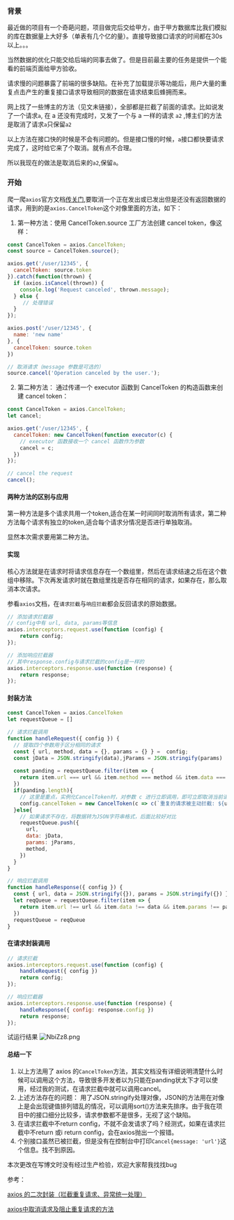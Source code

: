 ### 背景

最近做的项目有一个奇葩问题，项目做完后交给甲方，由于甲方数据库比我们模拟的库在数据量上大好多（单表有几个亿的量）。直接导致接口请求的时间都在30s以上。。。

当然数据的优化只能交给后端的同事去做了。但是目前最主要的任务是提供一个能看的前端页面给甲方验收。

请求慢的问题暴露了前端的很多缺陷。在补充了加载提示等功能后，用户大量的重复点击产生的重复接口请求导致相同的数据在请求结束后蜂拥而来。

网上找了一些博主的方法（见文未链接），全部都是拦截了前面的请求。比如说发了一个请求`a`, 在 a 还没有完成时，又发了一个与 a 一样的请求 `a2` ,博主们的方法是取消了请求`a`只保留`a2`

以上方法在接口快的时候是不会有问题的。但是接口慢的时候，`a`接口都快要请求完成了，这时给它来了个取消。就有点不合理。

所以我现在的做法是取消后来的`a2`,保留`a`。

### 开始

爬一爬`axios`官方文档[传关门](http://www.axios-js.com/zh-cn/docs/#%E5%8F%96%E6%B6%88),要取消一个正在发出或已发出但是还没有返回数据的请求，用到的是`axios.CancelToken`这个对像里面的方法，如下： 

1. 第一种方法：使用 CancelToken.source 工厂方法创建 cancel token，像这样：

```JavaScript
const CancelToken = axios.CancelToken;
const source = CancelToken.source();

axios.get('/user/12345', {
  cancelToken: source.token
}).catch(function(thrown) {
  if (axios.isCancel(thrown)) {
    console.log('Request canceled', thrown.message);
  } else {
     // 处理错误
  }
});

axios.post('/user/12345', {
  name: 'new name'
}, {
  cancelToken: source.token
})

// 取消请求（message 参数是可选的）
source.cancel('Operation canceled by the user.');

```

2. 第二种方法： 通过传递一个 executor 函数到 CancelToken 的构造函数来创建 cancel token：
```JavaScript
const CancelToken = axios.CancelToken;
let cancel;

axios.get('/user/12345', {
  cancelToken: new CancelToken(function executor(c) {
    // executor 函数接收一个 cancel 函数作为参数
    cancel = c;
  })
});

// cancel the request
cancel();
```

#### 两种方法的区别与应用
第一种方法是多个请求共用一个token,适合在某一时间同时取消所有请求，第二种方法每个请求有独立的token,适合每个请求分情况是否进行单独取消。

显然本次需求要用第二种方法。

#### 实现

核心方法就是在请求时将请求信息存在一个数组里，然后在请求结速之后在这个数组中移除。下次再发请求时就在数组里找是否存在相同的请求，如果存在，那么取消本次请求。

参看`axios`文档，在`请求拦截`与`响应拦截`都会反回请求的原始数据。

```JavaScript
// 添加请求拦截器
// config中有 url, data, params等信息
axios.interceptors.request.use(function (config) {
    return config;
});

// 添加响应拦截器
// 其中response.config与请求拦截的config是一样的
axios.interceptors.response.use(function (response) {
    return response;
});
```

#### 封装方法

```JavaScript
const CancelToken = axios.CancelToken
let requestQueue = []

// 请求拦截调用
function handleRequest({ config }) {
  // 提取四个参数用于区分相同的请求
  const { url, method, data = {}, params = {} } =  config;
  const jData = JSON.stringify(data),jParams = JSON.stringify(params)
  
  const panding = requestQueue.filter(item => {
    return item.url === url && item.method === method && item.data === jData && item.params === jParams
  })
  if(panding.length){
    // 这里是重点，实例化CancelToken时，对参数 c 进行立即调用，即可立即取消当前请求
    config.cancelToken = new CancelToken(c => c(`重复的请求被主动拦截: ${url} + ${jData} + ${jParams}`))
  }else{
    // 如果请求不存在，将数据转为JSON字符串格式，后面比较好对比
    requestQueue.push({
      url,
      data: jData,
      params: jParams,
      method,
    })
  }
}

// 响应拦截调用
function handleResponse({ config }) {
  const { url, data = JSON.stringify({}), params = JSON.stringify({}) } = config
  let reqQueue = requestQueue.filter(item => {
    return item.url !== url && item.data !== data && item.params !== params
  })
  requestQueue = reqQueue
}
```
#### 在请求封装调用
```JavaScript
// 请求拦截
axios.interceptors.request.use(function (config) {
    handleRequest({ config })
    return config;
});

// 响应拦截器
axios.interceptors.response.use(function (response) {
    handleResponse({ config: response.config })
    return response;
});
```

试运行结果
![NbiZz8.png](https://s1.ax1x.com/2020/07/02/NbiZz8.png)
#### 总结一下
1. 以上方法用了 axios 的`CancelToken`方法，其实文档没有详细说明清楚什么时候可以调用这个方法，导致很多开发者以为只能在panding状太下才可以使用，经过我的测试，在请求拦截中就可以调用cancel。
2. 上述方法存在的问题： 用了JSON.stringify处理对像，JSON的方法用在对像上是会出现键值排列错乱的情况，可以调用sort()方法来先排序。由于我在项目中的接口细分比较多，请求参数都不是很多，无视了这个缺陷。
3. 在请求拦截中不return config，不就不会发请求了吗？经测式，如果在请求拦截中不return 或i return config，会在axios抛出一个报错。
4. 个别接口虽然已被拦截，但是没有在控制台中打印`Cancel{message: 'url'}`这个信息。找不到原因。


本次更改在写博文时没有经过生产检验，欢迎大家帮我找找bug


参考： 

[axios 的二次封装（拦截重复请求、异常统一处理）](https://segmentfault.com/a/1190000016457844)

[axios中取消请求及阻止重复请求的方法](https://blog.csdn.net/harsima/article/details/93717217)